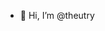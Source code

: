 - 👋 Hi, I’m @theutry

<!---
theutry/theutry is a ✨ special ✨ repository because its `README.md` (this file) appears on your GitHub profile.
You can click the Preview link to take a look at your changes.
--->
